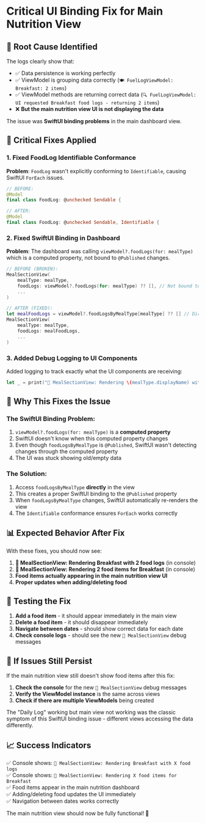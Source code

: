 # Critical UI Binding Fix for Main Nutrition View

## 🐛 **Root Cause Identified**

The logs clearly show that:
- ✅ Data persistence is working perfectly
- ✅ ViewModel is grouping data correctly (`🍽️ FuelLogViewModel: Breakfast: 2 items`)
- ✅ ViewModel methods are returning correct data (`🔍 FuelLogViewModel: UI requested Breakfast food logs - returning 2 items`)
- ❌ **But the main nutrition view UI is not displaying the data**

The issue was **SwiftUI binding problems** in the main dashboard view.

## 🔧 **Critical Fixes Applied**

### **1. Fixed FoodLog Identifiable Conformance**
**Problem**: `FoodLog` wasn't explicitly conforming to `Identifiable`, causing SwiftUI `ForEach` issues.

```swift
// BEFORE:
@Model
final class FoodLog: @unchecked Sendable {

// AFTER:
@Model
final class FoodLog: @unchecked Sendable, Identifiable {
```

### **2. Fixed SwiftUI Binding in Dashboard**
**Problem**: The dashboard was calling `viewModel?.foodLogs(for: mealType)` which is a computed property, not bound to `@Published` changes.

```swift
// BEFORE (BROKEN):
MealSectionView(
    mealType: mealType,
    foodLogs: viewModel?.foodLogs(for: mealType) ?? [], // Not bound to @Published!
    ...
)

// AFTER (FIXED):
let mealFoodLogs = viewModel?.foodLogsByMealType[mealType] ?? [] // Direct @Published access!
MealSectionView(
    mealType: mealType,
    foodLogs: mealFoodLogs,
    ...
)
```

### **3. Added Debug Logging to UI Components**
Added logging to track exactly what the UI components are receiving:

```swift
let _ = print("🎨 MealSectionView: Rendering \(mealType.displayName) with \(foodLogs.count) food logs")
```

## 🎯 **Why This Fixes the Issue**

### **The SwiftUI Binding Problem**:
1. `viewModel?.foodLogs(for: mealType)` is a **computed property**
2. SwiftUI doesn't know when this computed property changes
3. Even though `foodLogsByMealType` is `@Published`, SwiftUI wasn't detecting changes through the computed property
4. The UI was stuck showing old/empty data

### **The Solution**:
1. Access `foodLogsByMealType` **directly** in the view
2. This creates a proper SwiftUI binding to the `@Published` property
3. When `foodLogsByMealType` changes, SwiftUI automatically re-renders the view
4. The `Identifiable` conformance ensures `ForEach` works correctly

## 📊 **Expected Behavior After Fix**

With these fixes, you should now see:

1. **🎨 MealSectionView: Rendering Breakfast with 2 food logs** (in console)
2. **🎨 MealSectionView: Rendering 2 food items for Breakfast** (in console)
3. **Food items actually appearing in the main nutrition view UI**
4. **Proper updates when adding/deleting food**

## 🧪 **Testing the Fix**

1. **Add a food item** - it should appear immediately in the main view
2. **Delete a food item** - it should disappear immediately
3. **Navigate between dates** - should show correct data for each date
4. **Check console logs** - should see the new `🎨 MealSectionView` debug messages

## 🚨 **If Issues Still Persist**

If the main nutrition view still doesn't show food items after this fix:

1. **Check the console** for the new `🎨 MealSectionView` debug messages
2. **Verify the ViewModel instance** is the same across views
3. **Check if there are multiple ViewModels** being created

The "Daily Log" working but main view not working was the classic symptom of this SwiftUI binding issue - different views accessing the data differently.

## 📈 **Success Indicators**

✅ Console shows: `🎨 MealSectionView: Rendering Breakfast with X food logs`  
✅ Console shows: `🎨 MealSectionView: Rendering X food items for Breakfast`  
✅ Food items appear in the main nutrition dashboard  
✅ Adding/deleting food updates the UI immediately  
✅ Navigation between dates works correctly  

The main nutrition view should now be fully functional! 🎉